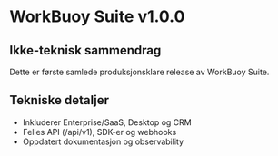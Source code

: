 # WorkBuoy Suite v1.0.0

## Ikke-teknisk sammendrag
Dette er første samlede produksjonsklare release av WorkBuoy Suite.

## Tekniske detaljer
- Inkluderer Enterprise/SaaS, Desktop og CRM
- Felles API (/api/v1), SDK-er og webhooks
- Oppdatert dokumentasjon og observability
